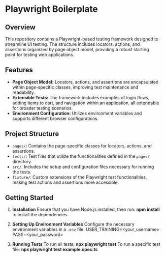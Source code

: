 # Playwright Boilerplate

## Overview

This repository contains a Playwright-based testing framework designed to streamline UI testing. The structure includes locators, actions, and assertions organized by page object model, providing a robust starting point for testing web applications.

## Features

- **Page Object Model:** Locators, actions, and assertions are encapsulated within page-specific classes, improving test maintenance and readability.
- **Extensible Tests:** The framework includes examples of login flows, adding items to cart, and navigation within an application, all extendable for broader testing scenarios.
- **Environment Configuration:** Utilizes environment variables and supports different browser configurations.

## Project Structure

- `pages/`: Contains the page-specific classes for locators, actions, and assertions.
- `tests/`: Test files that utilize the functionalities defined in the `pages/` directory.
- `src/`: Includes the setup and configuration files necessary for running the tests.
- `fixture/`: Custom extensions of the Playwright test functionalities, making test actions and assertions more accessible.

## Getting Started

1. **Installation**
   Ensure that you have Node.js installed, then run: **npm install** to install the dependencies.

2. **Setting Up Environment Variables**
   Configure the necessary environment variables in a `.env` file:
      USER_TRAINING=<your_username>
      PASS=<your_password>


3. **Running Tests**
To run all tests: **npx playwright test**
To run a specific test file: **npx playwright test example.spec.ts**


